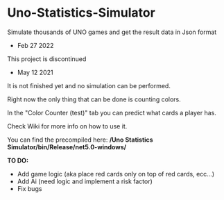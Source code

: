 # Uno-Statistics-Simulator
 Simulate thousands of UNO games and get the result data in Json format

* Feb 27 2022

This project is discontinued

* May 12 2021

It is not finished yet and no simulation can be performed.

Right now the only thing that can be done is counting colors.

In the "Color Counter (test)" tab you can predict what cards a player has.

Check Wiki for more info on how to use it.

You can find the precompiled here: **/Uno Statistics Simulator/bin/Release/net5.0-windows/**

**TO DO:**

* Add game logic (aka place red cards only on top of red cards, ecc...)
* Add Ai (need logic and implement a risk factor)
* Fix bugs

